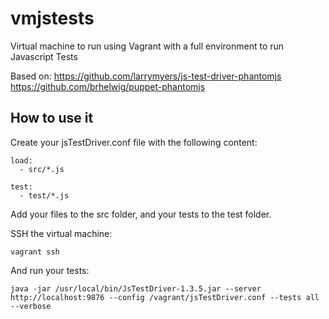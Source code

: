 vmjstests
=========

Virtual machine to run using Vagrant with a full environment to run Javascript Tests

Based on:
https://github.com/larrymyers/js-test-driver-phantomjs
https://github.com/brhelwig/puppet-phantomjs

How to use it
-------------

Create your jsTestDriver.conf file with the following content:

	load:
	  - src/*.js

	test:
	  - test/*.js

Add your files to the src folder, and your tests to the test folder.

SSH the virtual machine:

	vagrant ssh

And run your tests:

	java -jar /usr/local/bin/JsTestDriver-1.3.5.jar --server http://localhost:9876 --config /vagrant/jsTestDriver.conf --tests all --verbose
